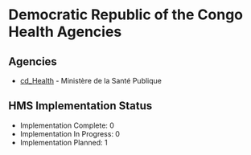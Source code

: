 # Democratic Republic of the Congo Health Agencies

## Agencies

- [cd_Health](cd_Health/index.md) - Ministère de la Santé Publique

## HMS Implementation Status

- Implementation Complete: 0
- Implementation In Progress: 0
- Implementation Planned: 1
